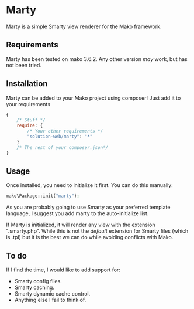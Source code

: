 Marty
=====

Marty is a simple Smarty view renderer for the Mako framework.

Requirements
------------

Marty has been tested on mako 3.6.2. Any other version _may_ work, but has not been tried.

Installation
------------

Marty can be added to your Mako project using composer! Just add it to your requirements

```js
{
	/* Stuff */
	require: {
		/* Your other requirements */
		"solution-web/marty": "*"
	}
	/* The rest of your composer.json*/
}
```

Usage
-----

Once installed, you need to initialize it first. You can do this manually:

```php
mako\Package::init("marty");
```

As you are probably going to use Smarty as your preferred template language, I suggest you add marty to the auto-initialize list.

If Marty is initialized, it will render any view with the extension ".smarty.php". While this is not the _default_ extension for Smarty files (which is .tpl) but it is the best we can do while avoiding conflicts with Mako.

To do
-----

If I find the time, I would like to add support for:

* Smarty config files.
* Smarty caching.
* Smarty dynamic cache control.
* Anything else I fail to think of.
